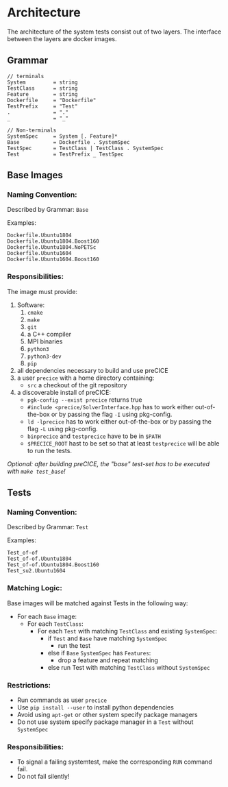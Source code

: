 # Architecture

The architecture of the system tests consist out of two layers.
The interface between the layers are docker images.

## Grammar

```
// terminals
System         = string
TestClass      = string
Feature        = string
Dockerfile     = "Dockerfile"
TestPrefix     = "Test"
.              = "."
_              = "_"

// Non-terminals
SystemSpec     = System [. Feature]*
Base           = Dockerfile . SystemSpec
TestSpec       = TestClass | TestClass . SystemSpec
Test           = TestPrefix _ TestSpec
```

## Base Images

### Naming Convention: 
Described by Grammar: `Base`

Examples:
```
Dockerfile.Ubuntu1804
Dockerfile.Ubuntu1804.Boost160
Dockerfile.Ubuntu1804.NoPETSc
Dockerfile.Ubuntu1604
Dockerfile.Ubuntu1604.Boost160
```

### Responsibilities:
The image must provide:
1) Software:
    1) `cmake`
    2) `make`
    3) `git`
    4) a C++ compiler
    5) MPI binaries
    6) `python3`
    7) `python3-dev`
    8) `pip`
2) all dependencies necessary to build and use preCICE
3) a user `precice` with a home directory containing:
    * `src` a checkout of the git repository
5) a discoverable install of preCICE:
    * `pgk-config --exist precice` returns true
    * `#include <precice/SolverInterface.hpp` has to work either out-of-the-box or by passing the flag `-I` using pkg-config.
    * `ld -lprecice` has to work either out-of-the-box or by passing the flag `-L` using pkg-config.
    * `binprecice` and `testprecice` have to be in `$PATH`
    * `$PRECICE_ROOT` hast to be set so that at least `testprecice` will be able to run the tests.

_Optional: after building preCICE, the "base" test-set has to be executed with `make test_base`!_

## Tests

### Naming Convention: 
Described by Grammar: `Test`

Examples:
```
Test_of-of
Test_of-of.Ubuntu1804
Test_of-of.Ubuntu1804.Boost160
Test_su2.Ubuntu1604
```

### Matching Logic:

Base images will be matched against Tests in the following way:
* For each `Base` image:
  * For each `TestClass`:
    * For each `Test` with matching `TestClass` and existing `SystemSpec`:
      * if `Test` and `Base` have matching `SystemSpec`
        * run the test
      * else if `Base` `SystemSpec` has `Features`:
        * drop a feature and repeat matching
      * else run Test with matching `TestClass` without `SystemSpec`

### Restrictions:
* Run commands as user `precice`
* Use `pip install --user` to install python dependencies
* Avoid using `apt-get` or other system specify package managers
* Do not use system specify package manager in a `Test` without `SystemSpec`

### Responsibilities:

* To signal a failing systemtest, make the corresponding `RUN` command fail.
* Do not fail silently!
